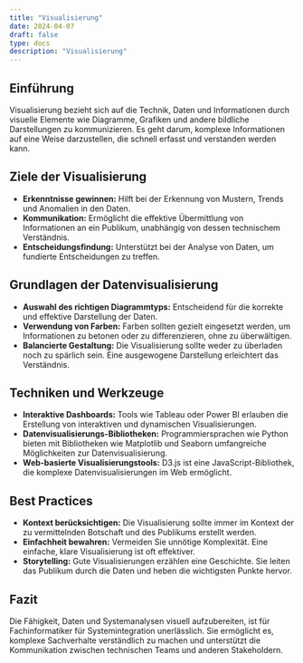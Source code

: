 ```yaml
---
title: "Visualisierung"
date: 2024-04-07
draft: false
type: docs
description: "Visualisierung"
---
```


## Einführung

Visualisierung bezieht sich auf die Technik, Daten und Informationen durch visuelle Elemente wie Diagramme, Grafiken und andere bildliche Darstellungen zu kommunizieren. Es geht darum, komplexe Informationen auf eine Weise darzustellen, die schnell erfasst und verstanden werden kann.

## Ziele der Visualisierung

- **Erkenntnisse gewinnen:** Hilft bei der Erkennung von Mustern, Trends und Anomalien in den Daten.
- **Kommunikation:** Ermöglicht die effektive Übermittlung von Informationen an ein Publikum, unabhängig von dessen technischem Verständnis.
- **Entscheidungsfindung:** Unterstützt bei der Analyse von Daten, um fundierte Entscheidungen zu treffen.

## Grundlagen der Datenvisualisierung

- **Auswahl des richtigen Diagrammtyps:** Entscheidend für die korrekte und effektive Darstellung der Daten.
- **Verwendung von Farben:** Farben sollten gezielt eingesetzt werden, um Informationen zu betonen oder zu differenzieren, ohne zu überwältigen.
- **Balancierte Gestaltung:** Die Visualisierung sollte weder zu überladen noch zu spärlich sein. Eine ausgewogene Darstellung erleichtert das Verständnis.

## Techniken und Werkzeuge

- **Interaktive Dashboards:** Tools wie Tableau oder Power BI erlauben die Erstellung von interaktiven und dynamischen Visualisierungen.
- **Datenvisualisierungs-Bibliotheken:** Programmiersprachen wie Python bieten mit Bibliotheken wie Matplotlib und Seaborn umfangreiche Möglichkeiten zur Datenvisualisierung.
- **Web-basierte Visualisierungstools:** D3.js ist eine JavaScript-Bibliothek, die komplexe Datenvisualisierungen im Web ermöglicht.

## Best Practices

- **Kontext berücksichtigen:** Die Visualisierung sollte immer im Kontext der zu vermittelnden Botschaft und des Publikums erstellt werden.
- **Einfachheit bewahren:** Vermeiden Sie unnötige Komplexität. Eine einfache, klare Visualisierung ist oft effektiver.
- **Storytelling:** Gute Visualisierungen erzählen eine Geschichte. Sie leiten das Publikum durch die Daten und heben die wichtigsten Punkte hervor.

## Fazit

Die Fähigkeit, Daten und Systemanalysen visuell aufzubereiten, ist für Fachinformatiker für Systemintegration unerlässlich. Sie ermöglicht es, komplexe Sachverhalte verständlich zu machen und unterstützt die Kommunikation zwischen technischen Teams und anderen Stakeholdern.

